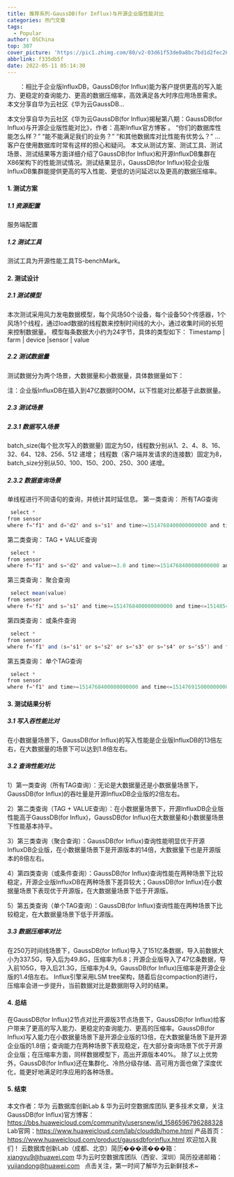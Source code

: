 ```yaml
---
title: 推荐系列-GaussDB(for Influx)与开源企业版性能对比
categories: 热门文章
tags:
  - Popular
author: OSChina
top: 307
cover_picture: 'https://pic1.zhimg.com/80/v2-03d61f53de0a8bc7bd1d2fec26e9e0ac_720w.jpg'
abbrlink: f335db5f
date: 2022-05-11 05:14:30
---
```


&emsp;&emsp;：相比于企业版InfluxDB，GaussDB(for Influx)能为客户提供更高的写入能力、更稳定的查询能力、更高的数据压缩率，高效满足各大时序应用场景需求。 本文分享自华为云社区《华为云GaussDB...
<!-- more -->

                                                                                                                                                                                         
本文分享自华为云社区《华为云GaussDB(for Influx)揭秘第八期：GaussDB(for Influx)与开源企业版性能对比》，作者：高斯Influx官方博客 。 
“你们的数据库性能怎么样？” 
“能不能满足我们的业务？” 
“和其他数据库对比性能有优势么？” 
… 
客户在使用数据库时常有这样的担心和疑问。 
本文从测试方案、测试工具、测试场景、测试结果等方面详细介绍了GaussDB(for Influx)和开源InfluxDB集群在X86架构下的性能测试情况。测试结果显示，GaussDB(for Influx)较企业版InfluxDB集群能提供更高的写入性能、更低的访问延迟以及更高的数据压缩率。 
 
#### 1. 测试方案 
 
##### 1.1 资源配置 
服务端配置 
 
 
##### 1.2 测试工具 
测试工具为开源性能工具TS-benchMark。 
 
#### 2. 测试设计 
 
##### 2.1 测试模型 
本次测试采用风力发电数据模型，每个风场50个设备，每个设备50个传感器，1个风场1个线程，通过load数据的线程数来控制时间线的大小，通过收集时间的长短来控制数据量。 
模型每条数据大小约为24字节，具体的类型如下： 
Timestamp | farm | device |sensor | value 
 
##### 2.2 测试数据量 
测试数据分为两个场景，大数据量和小数据量，具体数据量如下： 
 
注：企业版InfluxDB在插入到47亿数据时OOM，以下性能对比都基于此数据量。 
 
##### 2.3 测试场景 
 
##### 2.3.1 数据写入场景 
 
 batch_size(每个批次写入的数据量) 固定为50，线程数分别从1、2、4、8、16、32、64、128、256、512 递增； 
 线程数（客户端并发请求的连接数）固定为8， batch_size分别从50、100、150、200、250、300 递增。 
 
 
##### 2.3.2 数据查询场景 
单线程进行不同语句的查询，并统计其时延信息。 
第一类查询： 所有TAG查询 
 
  
 ```java 
  select * 
from sensor 
where f='f1' and d='d2' and s='s1' and time>=1514768400000000000 and time<=1514772000000000000
  ``` 
  
 
第二类查询： TAG + VALUE查询 
 
  
 ```java 
  select * 
from sensor 
where f='f1' and s='d2' and value>=3.0 and time>=1514768400000000000 and time<1514854800000000000
  ``` 
  
 
第三类查询： 聚合查询 
 
  
 ```java 
  select mean(value) 
from sensor 
where f='f1' and s='s1' and time>=1514768400000000000 and time<=1514854800000000000 group by f,d,s,time(1h)
  ``` 
  
 
第四类查询： 或条件查询 
 
  
 ```java 
  select * 
from sensor 
where f='f1' and (s='s1' or s='s2' or s='s3' or s='s4' or s='s5') and time>=1514768400000000000 and time<=1514769150000000000
  ``` 
  
 
第五类查询： 单个TAG查询 
 
  
 ```java 
  select * 
from sensor 
where f='f1' and time>=1514768400000000000 and time<=1514769150000000000
  ``` 
  
 
 
#### 3. 测试结果分析 
 
##### 3.1 写入吞性能比对 
在小数据量场景下，GaussDB(for Influx)的写入性能是企业版InfluxDB的13倍左右，在大数据量的场景下可以达到1.8倍左右。 
 
 
##### 3.2 查询性能对比 
1）第一类查询（所有TAG查询）：无论是大数据量还是小数据量场景下，GaussDB(for Influx)的吞吐量是开源InfluxDB企业版的2倍左右。 
 
2）第二类查询（TAG + VALUE查询）：在小数据量场景下，开源InfluxDB企业版性能高于GaussDB(for Influx)，GaussDB(for Influx)在大数据量和小数据量场景下性能基本持平。 
 
3）第三类查询（聚合查询）：GaussDB(for Influx)查询性能明显优于开源InfluxDB企业版，在小数据量场景下是开源版本的14倍，大数据量下也是开源版本的8倍左右。 
 
4）第四类查询（或条件查询）：GaussDB(for Influx)查询性能在两种场景下比较稳定，开源企业版InfluxDB在两种场景下差异较大；GaussDB(for Influx)在小数据量场景下表现优于开源版，在大数据量场景下低于开源版。 
 
5）第五类查询（单个TAG查询）：GaussDB(for Influx)查询性能在两种场景下比较稳定，在大数据量场景下低于开源版。 
 
 
##### 3.3 数据压缩率对比 
在250万时间线场景下，GaussDB(for Influx)导入了151亿条数据，导入前数据大小为337.5G，导入后为49.8G，压缩率为6.8；开源企业版导入了47亿条数据，导入前105G，导入后21.3G，压缩率为4.9。GaussDB(for Influx)压缩率是开源企业版的1.4倍左右。 
Influx引擎采用LSM tree架构，随着后台compaction的进行，压缩率会进一步提升，当前数据对比是数据刚导入时的结果。 
 
#### 4. 总结 
在GaussDB(for Influx)2节点对比开源版3节点场景下，GaussDB(for Influx)给客户带来了更高的写入能力、更稳定的查询能力、更高的压缩率。GaussDB(for Influx)写入能力在小数据量场景下是开源企业版的13倍，在大数据量场景下是开源企业版的1.8倍；查询能力在两种场景下表现稳定，在大部分查询场景下优于开源企业版；在压缩率方面，同样数据模型下，高出开源版本40%。 除了以上优势外，GaussDB(for Influx)还在集群化、冷热分级存储、高可用方面也做了深度优化，能更好地满足时序应用的各种场景。 
 
#### 5. 结束 
本文作者：华为 云数据库创新Lab & 华为云时空数据库团队 更多技术文章，关注GaussDB(for Influx)官方博客： https://bbs.huaweicloud.com/community/usersnew/id_1586596796288328 Lab官网：https://www.huaweicloud.com/lab/clouddb/home.html 产品首页：https://www.huaweicloud.com/product/gaussdbforinflux.html 欢迎加入我们！ 云数据库创新Lab（成都、北京）简历���递���箱：xiangyu9@huawei.com 华为云时空数据库团队（西安、深圳）简历投递邮箱：yujiandong@huawei.com 
  
点击关注，第一时间了解华为云新鲜技术~
                                        